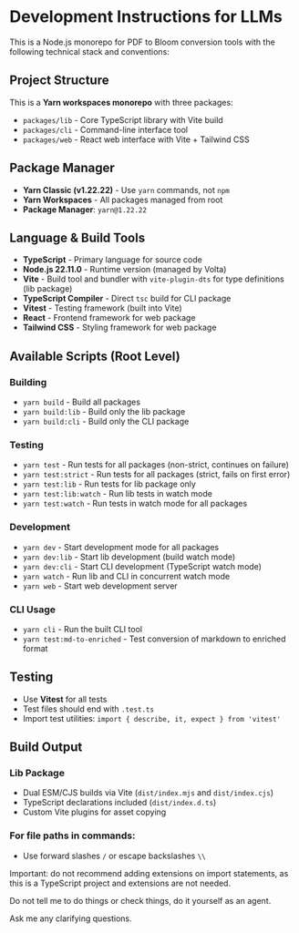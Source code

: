 # Development Instructions for LLMs

This is a Node.js monorepo for PDF to Bloom conversion tools with the following technical stack and conventions:

## Project Structure

This is a **Yarn workspaces monorepo** with three packages:

- `packages/lib` - Core TypeScript library with Vite build
- `packages/cli` - Command-line interface tool
- `packages/web` - React web interface with Vite + Tailwind CSS

## Package Manager

- **Yarn Classic (v1.22.22)** - Use `yarn` commands, not `npm`
- **Yarn Workspaces** - All packages managed from root
- **Package Manager**: `yarn@1.22.22`

## Language & Build Tools

- **TypeScript** - Primary language for source code
- **Node.js 22.11.0** - Runtime version (managed by Volta)
- **Vite** - Build tool and bundler with `vite-plugin-dts` for type definitions (lib package)
- **TypeScript Compiler** - Direct `tsc` build for CLI package
- **Vitest** - Testing framework (built into Vite)
- **React** - Frontend framework for web package
- **Tailwind CSS** - Styling framework for web package

## Available Scripts (Root Level)

### Building

- `yarn build` - Build all packages
- `yarn build:lib` - Build only the lib package
- `yarn build:cli` - Build only the CLI package

### Testing

- `yarn test` - Run tests for all packages (non-strict, continues on failure)
- `yarn test:strict` - Run tests for all packages (strict, fails on first error)
- `yarn test:lib` - Run tests for lib package only
- `yarn test:lib:watch` - Run lib tests in watch mode
- `yarn test:watch` - Run tests in watch mode for all packages

### Development

- `yarn dev` - Start development mode for all packages
- `yarn dev:lib` - Start lib development (build watch mode)
- `yarn dev:cli` - Start CLI development (TypeScript watch mode)
- `yarn watch` - Run lib and CLI in concurrent watch mode
- `yarn web` - Start web development server

### CLI Usage

- `yarn cli` - Run the built CLI tool
- `yarn test:md-to-enriched` - Test conversion of markdown to enriched format

## Testing

- Use **Vitest** for all tests
- Test files should end with `.test.ts`
- Import test utilities: `import { describe, it, expect } from 'vitest'`

## Build Output

### Lib Package

- Dual ESM/CJS builds via Vite (`dist/index.mjs` and `dist/index.cjs`)
- TypeScript declarations included (`dist/index.d.ts`)
- Custom Vite plugins for asset copying

### For file paths in commands:

- Use forward slashes `/` or escape backslashes `\\`

Important: do not recommend adding extensions on import statements, as this is a TypeScript project and extensions are not needed.

Do not tell me to do things or check things, do it yourself as an agent.

Ask me any clarifying questions.

